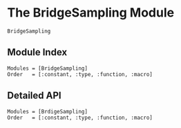 # The BridgeSampling Module

 ```@docs
 BridgeSampling
 ```

## Module Index

```@index
Modules = [BridgeSampling]
Order   = [:constant, :type, :function, :macro]
```
## Detailed API

```@autodocs
Modules = [BrdigeSampling]
Order   = [:constant, :type, :function, :macro]
```